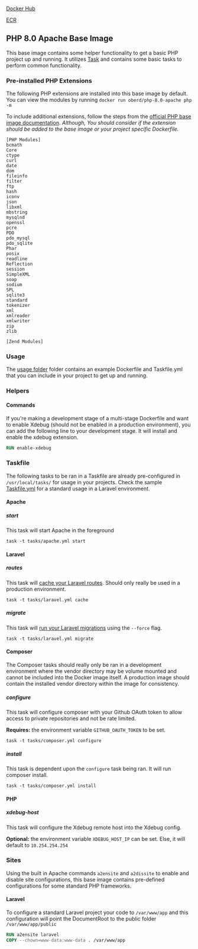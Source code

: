 
[Docker Hub](https://hub.docker.com/repository/docker/oberd/php-8.0-apache)

[ECR](https://gallery.ecr.aws/v6d3r0a9/php-8.0-apache)


## PHP 8.0 Apache Base Image

This base image contains some helper functionality to get a basic PHP project up and running. It utilizes [Task](https://taskfile.dev/) and contains some basic tasks to perform common functionality.

### Pre-installed PHP Extensions
The following PHP extensions are installed into this base image by default. You can view the modules by running `docker run oberd/php-8.0-apache php -m`

To include additional extensions, follow the steps from the [official PHP base image documentation](https://hub.docker.com/_/php). _Although, You should consider if the extension should be added to the base image or your project specific Dockerfile._

```
[PHP Modules]
bcmath
Core
ctype
curl
date
dom
fileinfo
filter
ftp
hash
iconv
json
libxml
mbstring
mysqlnd
openssl
pcre
PDO
pdo_mysql
pdo_sqlite
Phar
posix
readline
Reflection
session
SimpleXML
soap
sodium
SPL
sqlite3
standard
tokenizer
xml
xmlreader
xmlwriter
zip
zlib

[Zend Modules]
```

### Usage

The [usage folder](/usage) folder contains an example Dockerfile and Taskfile.yml that you can include in your project to get up and running.

### Helpers

#### Commands
If you're making a development stage of a multi-stage Dockerfile and want to enable Xdebug (should not be enabled in a production environment), you can add the following line to your development stage. It will install and enable the xdebug extension.

```Dockerfile
RUN enable-xdebug
```

### Taskfile

The following tasks to be ran in a Taskfile are already pre-configured in `/usr/local/tasks/` for usage in your projects. Check the sample [Taskfile.yml](/usage/Taskfile.yml) for a standard usage in a Laravel environment.

#### Apache

##### start
This task will start Apache in the foreground

`task -t tasks/apache.yml start`

#### Laravel

##### routes
This task will [cache your Laravel routes](https://laravel.com/docs/8.x/controllers#route-caching). Should only really be used in a production environment.

`task -t tasks/laravel.yml cache`

##### migrate
This task will [run your Laravel migrations](https://laravel.com/docs/8.x/migrations#running-migrations) using the `--force` flag.

`task -t tasks/laravel.yml migrate`

#### Composer
The Composer tasks should really only be ran in a development environment where the vendor directory may be volume mounted and cannot be included into the Docker image itself. A production image should contain the installed vendor directory within the image for consistency.

##### configure

This task will configure composer with your Github OAuth token to allow access to private repositories and not be rate limited.

**Requires:** the environment variable `GITHUB_OAUTH_TOKEN` to be set.

`task -t tasks/composer.yml configure`

##### install
This task is dependent upon the `configure` task being ran. It will run composer install.

`task -t tasks/composer.yml install`

#### PHP

##### xdebug-host
This task will configure the Xdebug remote host into the Xdebug config.

**Optional:** the environment variable `XDEBUG_HOST_IP` can be set. Else, it will default to `10.254.254.254`

### Sites

Using the built in Apache commands `a2ensite` and `a2dissite` to enable and disable site configurations, this base image contains pre-defined configurations for some standard PHP frameworks.

#### Laravel
To configure a standard Laravel project your code to `/var/www/app` and this configuration will point the DocumentRoot to the public folder `/var/www/app/public`

```Dockerfile
RUN a2ensite laravel
COPY --chown=www-data:www-data . /var/www/app
```
